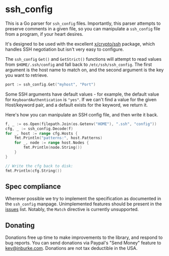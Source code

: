 # ssh_config

This is a Go parser for `ssh_config` files. Importantly, this parser attempts
to preserve comments in a given file, so you can manipulate a `ssh_config` file
from a program, if your heart desires.

It's designed to be used with the excellent
[x/crypto/ssh](https://golang.org/x/crypto/ssh) package, which handles SSH
negotiation but isn't very easy to configure.

The `ssh_config` `Get()` and `GetStrict()` functions will attempt to read values
from `$HOME/.ssh/config` and fall back to `/etc/ssh/ssh_config`. The first
argument is the host name to match on, and the second argument is the key you
want to retrieve.

```go
port := ssh_config.Get("myhost", "Port")
```

Some SSH arguments have default values - for example, the default value for
`KeyboardAuthentication` is `"yes"`. If we can't find a value for the given
Host/keyword pair, and a default exists for the keyword, we return it.

Here's how you can manipulate an SSH config file, and then write it back.

```go
f, _ := os.Open(filepath.Join(os.Getenv("HOME"), ".ssh", "config"))
cfg, _ := ssh_config.Decode(f)
for _, host := range cfg.Hosts {
    fmt.Println("patterns:", host.Patterns)
    for _, node := range host.Nodes {
        fmt.Println(node.String())
    }
}

// Write the cfg back to disk:
fmt.Println(cfg.String())
```

## Spec compliance

Wherever possible we try to implement the specification as documented in
the `ssh_config` manpage. Unimplemented features should be present in the
[issues][issues] list. Notably, the `Match` directive is currently unsupported.

[issues]: https://github.com/kevinburke/ssh_config/issues

## Donating

Donations free up time to make improvements to the library, and respond to
bug reports. You can send donations via Paypal's "Send Money" feature to
kev@inburke.com. Donations are not tax deductible in the USA.
